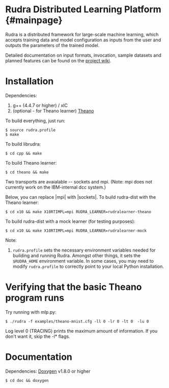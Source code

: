 # Rudra Distributed Learning Platform                         {#mainpage}

Rudra is a distributed framework for large-scale machine learning, which accepts training data and model configuration as inputs from the user and outputs the parameters of the trained model.

Detailed documentation on input formats, invocation, sample datasets and planned features can be found on the [project wiki](https://github.com/saraswat/rudra-dist/wiki).

# Installation

Dependencies:

1. g++ (4.4.7 or higher) / xlC
2. (optional - for Theano learner) [Theano](http://deeplearning.net/software/theano/)

To build everything, just run:

    $ source rudra.profile
    $ make

To build librudra:

    $ cd cpp && make

To build Theano learner:

    $ cd theano && make

Two transports are avaialable -- sockets and mpi. (Note: mpi does
not currently work on the IBM-internal dcc system.)

Below, you can replace |mpi| with |sockets|.
To build rudra-dist with the Theano learner:

    $ cd x10 && make X10RTIMPL=mpi RUDRA_LEARNER=rudralearner-theano

To build rudra-dist with a mock learner (for testing purposes):

    $ cd x10 && make X10RTIMPL=mpi RUDRA_LEARNER=rudralearner-mock

Note:

1. `rudra.profile` sets the necessary environment variables needed for building and running Rudra. Amongst other things, it sets the `$RUDRA_HOME` environment variable. In some cases, you may need to modify `rudra.profile` to correctly point to your local Python installation. 

# Verifying that the basic Theano program runs

Try running with mlp.py:

    $ ./rudra -f examples/theano-mnist.cfg -ll 0 -lr 0 -lt 0  -lu 0 

Log level 0 (TRACING) prints the maximum amount of information. If you don't want it, skip the -l* flags.

# Documentation

Dependencies: [Doxygen](http://www.stack.nl/~dimitri/doxygen/) v1.8.0 or higher

    $ cd doc && doxygen
